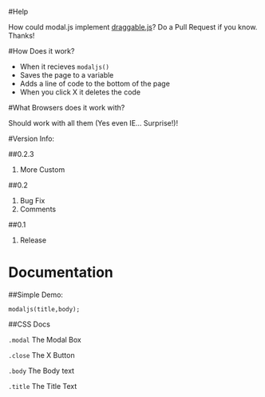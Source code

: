 #Help

How could modal.js implement [draggable.js](http://gtramontina.github.io/draggable.js/)? Do a Pull Request if you know. Thanks!

#How Does it work?

* When it recieves ```modaljs()```
* Saves the page to a variable
* Adds a line of code to the bottom of the page
* When you click X it deletes the code

#What Browsers does it work with?

Should work with all them (Yes even IE... Surprise!)!

#Version Info:

##0.2.3

1. More Custom

##0.2

1. Bug Fix
2. Comments

##0.1

1. Release

# Documentation

##Simple Demo:

```
modaljs(title,body);
```

##CSS Docs

```.modal``` The Modal Box

```.close``` The X Button

```.body``` The Body text

```.title``` The Title Text
